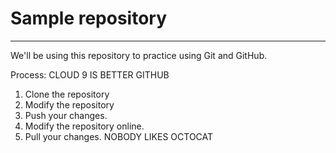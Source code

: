 # Sample repository
----
We'll be using this repository to practice using Git and GitHub.

Process:
CLOUD 9 IS BETTER GITHUB
1. Clone the repository
2. Modify the repository
3. Push your changes.
4. Modify the repository online.
5. Pull your changes.
NOBODY LIKES OCTOCAT











